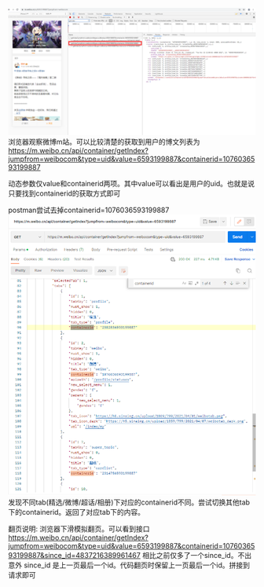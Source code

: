 ![../微博博文列表1.png](pic/sina/微博博文列表.png)
浏览器观察微博m站。可以比较清楚的获取到用户的博文列表为
https://m.weibo.cn/api/container/getIndex?jumpfrom=weibocom&type=uid&value=6593199887&containerid=1076036593199887

动态参数仅value和containerid两项。其中value可以看出是用户的uid。也就是说只要找到containerid的获取方式即可

postman尝试去掉containerid=1076036593199887
![../微博博文列表1.png](pic/sina/containerid获取.png)
发现不同tab(精选/微博/超话/相册)下对应的containerid不同。尝试切换其他tab下的containerid。返回了对应tab下的内容。

翻页说明:
浏览器下滑模拟翻页。可以看到接口
https://m.weibo.cn/api/container/getIndex?jumpfrom=weibocom&type=uid&value=6593199887&containerid=1076036593199887&since_id=4837216389961467
相比之前仅多了一个since_id。不出意外 since_id 是上一页最后一个id。代码翻页时保留上一页最后一个id。拼接到请求即可